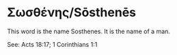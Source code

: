 # Σωσθένης/Sōsthenēs

This word is the name Sosthenes. It is the name of a man.

See: Acts 18:17; 1 Corinthians 1:1
